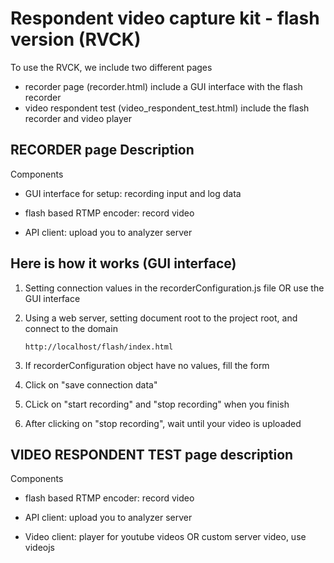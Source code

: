 Respondent video capture kit - flash version  (RVCK)
===========

To use the RVCK, we include two different pages

 - recorder page (recorder.html)                                include a GUI interface with the flash recorder
 - video respondent test (video_respondent_test.html)           include the flash recorder and video player



RECORDER page Description
-----------

Components

 - GUI interface for setup: recording input and log data

 - flash based RTMP encoder: record video

 - API client: upload you to analyzer server

Here is how it works (GUI interface)
------------------------------------

1. Setting connection values in the recorderConfiguration.js file OR use the GUI interface

2. Using a web server, setting document root to the project root, and connect to the domain

    ```
    http://localhost/flash/index.html
    ```

3. If recorderConfiguration object have no values, fill the form

4. Click on "save connection data"

5. CLick on "start recording" and "stop recording" when you finish

6. After clicking on "stop recording", wait until your video is uploaded


VIDEO RESPONDENT TEST page description
------------------
Components

 - flash based RTMP encoder: record video

 - API client: upload you to analyzer server
 
 - Video client: player for youtube videos OR custom server video, use videojs 

